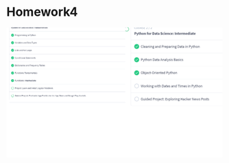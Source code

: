 # Homework4

![homework4](https://github.com/ophwsjtu18/ohw19f/blob/master/student/dyp1/homework4.png)
